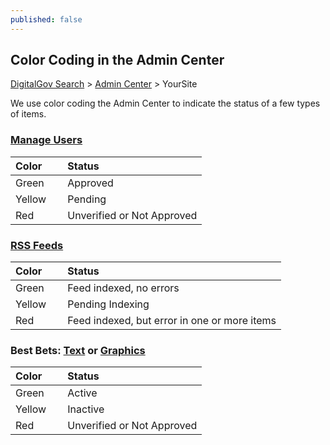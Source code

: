 ```yaml
---
published: false
---
```


## Color Coding in the Admin Center

[DigitalGov Search](/index.html) > [Admin Center](https://search.usa.gov/sites/) > YourSite

We use color coding the Admin Center to indicate the status of a few types of items. 

### [Manage Users](/manual/users.html)

| Color | Status |
|:---------|:--------------------------------------------|
| Green&nbsp;&nbsp;&nbsp;&nbsp;&nbsp; | Approved |
| Yellow | Pending |
| Red | Unverified or Not Approved |

### [RSS Feeds](/manual/rss.html)

| Color | Status |
|:---------|:--------------------------------------------|
| Green&nbsp;&nbsp;&nbsp;&nbsp;&nbsp; | Feed indexed, no errors |
| Yellow | Pending Indexing |
| Red | Feed indexed, but error in one or more items |

### Best Bets: [Text](/manual/best-bets-text.html) or [Graphics](/manual/best-bets-graphics.html)

| Color | Status |
|:---------|:--------------------------------------------|
| Green&nbsp;&nbsp;&nbsp;&nbsp;&nbsp; | Active |
| Yellow | Inactive |
| Red | Unverified or Not Approved |
